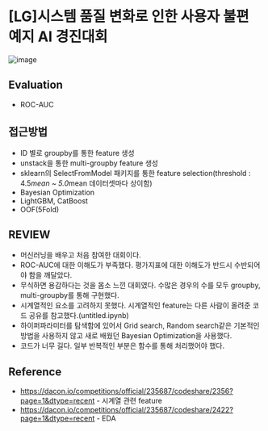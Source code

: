 # [LG]시스템 품질 변화로 인한 사용자 불편 예지 AI 경진대회
![image](https://user-images.githubusercontent.com/77089771/147881517-27f0243d-1434-4ae1-8863-2d53da3423bd.png)
## Evaluation
* ROC-AUC
## 접근방법
* ID 별로 groupby를 통한 feature 생성
* unstack을 통한 multi-groupby feature 생성
* sklearn의 SelectFromModel 패키지를 통한 feature selection(threshold : 4.5*mean ~ 5.0*mean 데이터셋마다 상이함)
* Bayesian Optimization
* LightGBM, CatBoost
* OOF(5Fold)
## REVIEW
* 머신러닝을 배우고 처음 참여한 대회이다.
* ROC-AUC에 대한 이해도가 부족했다. 평가지표에 대한 이해도가 반드시 수반되어야 함을 깨달았다.
* 무식하면 용감하다는 것을 몸소 느낀 대회였다. 수많은 경우의 수를 모두 groupby, multi-groupby를 통해 구현했다.
* 시계열적인 요소를 고려하지 못했다. 시계열적인 feature는 다른 사람이 올려준 코드 공유를 참고했다.(untitled.ipynb)
* 하이퍼파라미터를 탐색함에 있어서 Grid search, Random search같은 기본적인 방법을 사용하지 않고 새로 배웠던 Bayesian Optimization을 사용했다.
* 코드가 너무 길다. 일부 반복적인 부분은 함수를 통해 처리했어야 했다.
## Reference
* https://dacon.io/competitions/official/235687/codeshare/2356?page=1&dtype=recent - 시계열 관련 feature
* https://dacon.io/competitions/official/235687/codeshare/2422?page=1&dtype=recent - EDA
